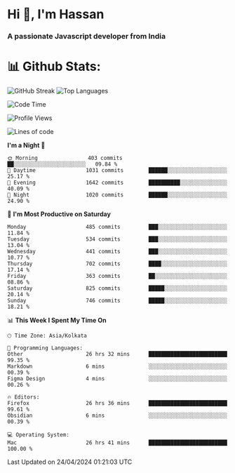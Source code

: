 # Hi 👋, I'm Hassan
### A passionate Javascript developer from India


# 📊 Github Stats:
![GitHub Streak](https://github-readme-streak-stats.herokuapp.com/?user=codeblooded47&theme=dracula&hide_border=false)
![Top Languages](https://github-readme-stats.vercel.app/api/top-langs/?username=codeblooded47&layout=compact&theme=dracula)



<!--START_SECTION:waka-->
![Code Time](http://img.shields.io/badge/Code%20Time-543%20hrs%2039%20mins-blue)

![Profile Views](http://img.shields.io/badge/Profile%20Views-12-blue)

![Lines of code](https://img.shields.io/badge/From%20Hello%20World%20I%27ve%20Written-23.4%20million%20lines%20of%20code-blue)

**I'm a Night 🦉** 

```text
🌞 Morning                403 commits         ██░░░░░░░░░░░░░░░░░░░░░░░   09.84 % 
🌆 Daytime                1031 commits        ██████░░░░░░░░░░░░░░░░░░░   25.17 % 
🌃 Evening                1642 commits        ██████████░░░░░░░░░░░░░░░   40.09 % 
🌙 Night                  1020 commits        ██████░░░░░░░░░░░░░░░░░░░   24.90 % 
```
📅 **I'm Most Productive on Saturday** 

```text
Monday                   485 commits         ███░░░░░░░░░░░░░░░░░░░░░░   11.84 % 
Tuesday                  534 commits         ███░░░░░░░░░░░░░░░░░░░░░░   13.04 % 
Wednesday                441 commits         ███░░░░░░░░░░░░░░░░░░░░░░   10.77 % 
Thursday                 702 commits         ████░░░░░░░░░░░░░░░░░░░░░   17.14 % 
Friday                   363 commits         ██░░░░░░░░░░░░░░░░░░░░░░░   08.86 % 
Saturday                 825 commits         █████░░░░░░░░░░░░░░░░░░░░   20.14 % 
Sunday                   746 commits         █████░░░░░░░░░░░░░░░░░░░░   18.21 % 
```


📊 **This Week I Spent My Time On** 

```text
🕑︎ Time Zone: Asia/Kolkata

💬 Programming Languages: 
Other                    26 hrs 32 mins      █████████████████████████   99.35 % 
Markdown                 6 mins              ░░░░░░░░░░░░░░░░░░░░░░░░░   00.39 % 
Figma Design             4 mins              ░░░░░░░░░░░░░░░░░░░░░░░░░   00.26 % 

🔥 Editors: 
Firefox                  26 hrs 36 mins      █████████████████████████   99.61 % 
Obsidian                 6 mins              ░░░░░░░░░░░░░░░░░░░░░░░░░   00.39 % 

💻 Operating System: 
Mac                      26 hrs 41 mins      █████████████████████████   100.00 % 
```


 Last Updated on 24/04/2024 01:21:03 UTC
<!--END_SECTION:waka-->

